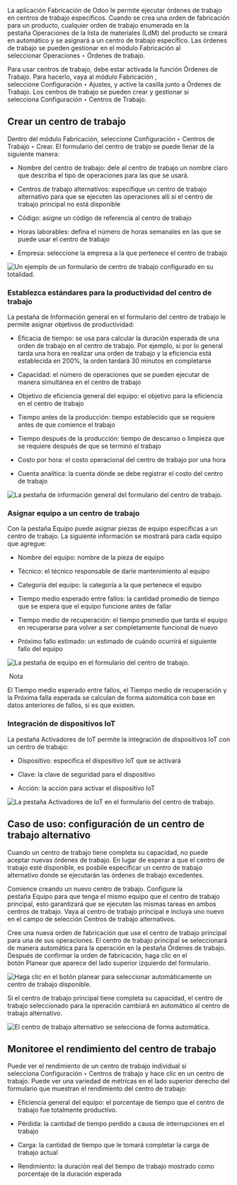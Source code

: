 La aplicación Fabricación de Odoo le permite ejecutar órdenes de trabajo en centros de trabajo específicos. Cuando se crea una orden de fabricación para un producto, cualquier orden de trabajo enumerada en la pestaña Operaciones de la lista de materiales (LdM) del producto se creará en automático y se asignará a un centro de trabajo específico. Las órdenes de trabajo se pueden gestionar en el módulo Fabricación al seleccionar Operaciones ‣ Órdenes de trabajo.

Para usar centros de trabajo, debe estar activada la función Órdenes de Trabajo. Para hacerlo, vaya al módulo Fabricación , seleccione Configuración ‣ Ajustes, y active la casilla junto a Órdenes de Trabajo. Los centros de trabajo se pueden crear y gestionar si selecciona Configuración ‣ Centros de Trabajo.

## Crear un centro de trabajo[](https://www.odoo.com/documentation/17.0/es/applications/inventory_and_mrp/manufacturing/advanced_configuration/using_work_centers.html#create-a-work-center "Enlazar permanentemente con este título")

Dentro del módulo Fabricación, seleccione Configuración ‣ Centros de Trabajo ‣ Crear. El formulario del centro de trabjo se puede llenar de la siguiente manera:

- Nombre del centro de trabajo: dele al centro de trabajo un nombre claro que describa el tipo de operaciones para las que se usará.
    
- Centros de trabajo alternativos: especifique un centro de trabajo alternativo para que se ejecuten las operaciones allí si el centro de trabajo principal no está disponible
    
- Código: asigne un código de referencia al centro de trabajo
    
- Horas laborables: defina el número de horas semanales en las que se puede usar el centro de trabajo
    
- Empresa: seleccione la empresa a la que pertenece el centro de trabajo
    

![Un ejemplo de un formulario de centro de trabajo configurado en su totalidad.](https://www.odoo.com/documentation/17.0/es/_images/work-center-form.png)

### Establezca estándares para la productividad del centro de trabajo[](https://www.odoo.com/documentation/17.0/es/applications/inventory_and_mrp/manufacturing/advanced_configuration/using_work_centers.html#set-standards-for-work-center-productivity "Enlazar permanentemente con este título")

La pestaña de Información general en el formulario del centro de trabajo le permite asignar objetivos de productividad:

- Eficacia de tiempo: se usa para calcular la duración esperada de una orden de trabajo en el centro de trabajo. Por ejemplo, si por lo general tarda una hora en realizar una orden de trabajo y la eficiencia está establecida en 200%, la orden tardará 30 minutos en completarse
    
- Capacidad: el número de operaciones que se pueden ejecutar de manera simultánea en el centro de trabajo
    
- Objetivo de eficiencia general del equipo: el objetivo para la eficiencia en el centro de trabajo
    
- Tiempo antes de la producción: tiempo establecido que se requiere antes de que comience el trabajo
    
- Tiempo después de la producción: tiempo de descanso o limpieza que se requiere después de que se terminó el trabajo
    
- Costo por hora: el costo operacional del centro de trabajo por una hora
    
- Cuenta analítica: la cuenta dónde se debe registrar el costo del centro de trabajo
    

![La pestaña de información general del formulario del centro de trabajo.](https://www.odoo.com/documentation/17.0/es/_images/work-center-general-information.png)

### Asignar equipo a un centro de trabajo[](https://www.odoo.com/documentation/17.0/es/applications/inventory_and_mrp/manufacturing/advanced_configuration/using_work_centers.html#assign-equipment-to-a-work-center "Enlazar permanentemente con este título")

Con la pestaña Equipo puede asignar piezas de equipo específicas a un centro de trabajo. La siguiente información se mostrará para cada equipo que agregue:

- Nombre del equipo: nombre de la pieza de equipo
    
- Técnico: el técnico responsable de darle mantenimiento al equipo
    
- Categoría del equipo: la categoría a la que pertenece el equipo
    
- Tiempo medio esperado entre fallos: la cantidad promedio de tiempo que se espera que el equipo funcione antes de fallar
    
- Tiempo medio de recuperación: el tiempo promedio que tarda el equipo en recuperarse para volver a ser completamente funcional de nuevo
    
- Próximo fallo estimado: un estimado de cuándo ocurrirá el siguiente fallo del equipo
    

![La pestaña de equipo en el formulario del centro de trabajo.](https://www.odoo.com/documentation/17.0/es/_images/work-center-equipment.png)

 Nota

El Tiempo medio esperado entre fallos, el Tiempo medio de recuperación y la Próxima falla esperada se calculan de forma automática con base en datos anteriores de fallos, si es que existen.

### Integración de dispositivos IoT[](https://www.odoo.com/documentation/17.0/es/applications/inventory_and_mrp/manufacturing/advanced_configuration/using_work_centers.html#integrate-iot-devices "Enlazar permanentemente con este título")

La pestaña Activadores de IoT permite la integración de dispositivos IoT con un centro de trabajo:

- Dispositivo: especifica el dispositivo IoT que se activará
    
- Clave: la clave de seguridad para el dispositivo
    
- Acción: la acción para activar el dispositivo IoT
    

![La pestaña Activadores de IoT en el formulario del centro de trabajo.](https://www.odoo.com/documentation/17.0/es/_images/work-center-iot.png)

## Caso de uso: configuración de un centro de trabajo alternativo[](https://www.odoo.com/documentation/17.0/es/applications/inventory_and_mrp/manufacturing/advanced_configuration/using_work_centers.html#use-case-configure-an-alternative-work-center "Enlazar permanentemente con este título")

Cuando un centro de trabajo tiene completa su capacidad, no puede aceptar nuevas órdenes de trabajo. En lugar de esperar a que el centro de trabajo esté disponible, es posbile especificar un centro de trabajo alternativo donde se ejecutarán las órdenes de trabajo excedentes.

Comience creando un nuevo centro de trabajo. Configure la pestaña Equipo para que tenga el mismo equipo que el centro de trabajo principal, esto garantizará que se ejecuten las mismas tareas en ambos centros de trabajo. Vaya al centro de trabajo principal e incluya uno nuevo en el campo de selección Centros de trabajo alternativos.

Cree una nueva orden de fabricación que use el centro de trabajo principal para una de sus operaciones. El centro de trabajo principal se seleccionará de manera automática para la operación en la pestaña Órdenes de trabajo. Después de confirmar la orden de fabricación, haga clic en el botón Planear que aparece del lado superior izquierdo del formulario.

![Haga clic en el botón planear para seleccionar automáticamente un centro de trabajo disponible.](https://www.odoo.com/documentation/17.0/es/_images/manufacturing-order-plan-button.png)

Si el centro de trabajo principal tiene completa su capacidad, el centro de trabajo seleccionado para la operación cambiará en automático al centro de trabajo alternativo.

![El centro de trabajo alternativo se selecciona de forma automática.](https://www.odoo.com/documentation/17.0/es/_images/automatic-work-center-selection.png)

## Monitoree el rendimiento del centro de trabajo[](https://www.odoo.com/documentation/17.0/es/applications/inventory_and_mrp/manufacturing/advanced_configuration/using_work_centers.html#monitor-work-center-performance "Enlazar permanentemente con este título")

Puede ver el rendimiento de un centro de trabajo individual si selecciona Configuración ‣ Centros de trabajo y hace clic en un centro de trabajo. Puede ver una variedad de métricas en el lado superior derecho del formulario que muestran el rendimiento del centro de trabajo:

- Eficiencia general del equipo: el porcentaje de tiempo que el centro de trabajo fue totalmente productivo.
    
- Pérdida: la cantidad de tiempo perdido a causa de interrupciones en el trabajo
    
- Carga: la cantidad de tiempo que le tomará completar la carga de trabajo actual
    
- Rendimiento: la duración real del tiempo de trabajo mostrado como porcentaje de la duración esperada
